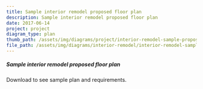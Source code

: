```yaml
---
title: Sample interior remodel proposed floor plan
description: Sample interior remodel proposed floor plan
date: 2017-06-14
project: project
diagram_type: plan
thumb_path: /assets/img/diagrams/project/interior-remodel-sample-proposed-floor-plan.png
file_path: /assets/img/diagrams/interior-remodel/interior-remodel-sample-proposed-floor-plan.pdf
---
```

##### Sample interior remodel proposed floor plan
Download to see sample plan and requirements.
